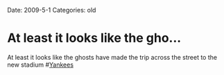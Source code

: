Date: 2009-5-1
Categories: old

# At least it looks like the gho...

At least it looks like the ghosts have made the trip across the street to the new stadium #<a href="http://search.twitter.com/search?q=%23Yankees">Yankees</a>
